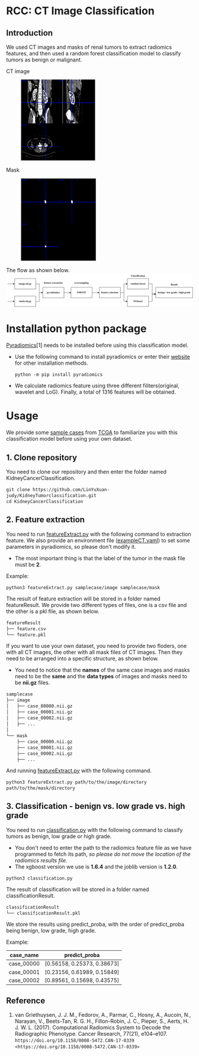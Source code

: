 # RCC: CT Image Classification
## Introduction

We used CT images and masks of renal tumors to extract radiomics features, and then used a random forest classification model to classify tumors as benign or malignant.

CT image
<figure >
    <img src="./img/picture2.png" width="200"/>
</figure >
Mask
<figure>
    <img src="./img/picture3.png" width="202"/>
</figure >

The flow as shown below.
![flow](./img/picture1.png)


# Installation python package
[Pyradiomics](https://pyradiomics.readthedocs.io/en/latest/)[1] needs to be installed before using this classification model. 
* Use the following command to install pyradiomics or enter their [website](https://pyradiomics.readthedocs.io/en/latest/installation.html) for other installation methods.
    ```
    python -m pip install pyradiomics
    ```
* We calculate radiomics feature using three different filiters(original, wavelet and LoG). Finally, a total of 1316 features will be obtained.

# Usage
We provide some [sample cases](./samplecase/) from [TCGA](https://portal.gdc.cancer.gov/projects/TCGA-KIRC) to familiarize you with this classification model before using your own dataset. 

## 1. Clone repository
You need to clone our repository and then enter the folder named KidneyCancerClassification.
```
git clone https://github.com/LinYuXuan-judy/KidneyTumorclassification.git
cd KidneyCancerClassification
```
## 2. Feature extraction
You need to run [featureExtract.py](./featureExtract.py) with the following command to extraction feature. We also provide an environment file ([exampleCT.yaml](./exampleCT.yaml)) to set some parameters in pyradiomics, so please don't modify it.   
* The most important thing is that the label of the tumor in the mask file must be **2**.

Example: 
```
python3 featureExtract.py samplecase/image samplecase/mask
```

The result of feature extraction will be stored in a folder named featureResult. We provide two different types of files, one is a csv file and the other is a pkl file, as shown below. 
```
featureResult
├── feature.csv
└── feature.pkl
```

If you want to use your own dataset, you need to provide two floders, one with all CT images, the other with all mask files of CT images. Then they need to be arranged into a specific structure, as shown below. 

* You need to notice that the **names** of the same case images and masks need to be the **same** and the **data types** of images and masks need to be **nii.gz** files.

```
samplecase
├── image
│   ├── case_00000.nii.gz
│   ├── case_00001.nii.gz
│   ├── case_00002.nii.gz
│   ├── ...
│
└── mask
    ├── case_00000.nii.gz
    ├── case_00001.nii.gz
    ├── case_00002.nii.gz
    ├── ...
```
And running [featureExtract.py](./featureExtract.py) with the following command.
```
python3 featureExtract.py path/to/the/image/directory path/to/the/mask/directory
```
## 3. Classification - benign vs. low grade vs. high grade
You need to run [classification.py](./classification.py) with the following command to classify tumors as benign, low grade or high grade. 

* You don't need to enter the path to the radiomics feature file as we have programmed to fetch its path, *so please do not move the location of the radiomics results file*. 
* The xgboost version we use is **1.6.4** and the joblib version is **1.2.0**.

```
python3 classification.py
```

The result of classification will be stored in a folder named classificationResult. 
```
classificationResult
└── classificationResult.pkl
```
We store the results using predict_proba, with the order of predict_proba being benign, low grade, high grade.

Example: 

| case_name | predict_proba |
| --------- | :-----------: |
| case_00000| [0.56158, 0.25373, 0.38673]      |
| case_00001| [0.23156, 0.61989, 0.15849]      |
| case_00002| [0.89561, 0.15698, 0.43575]      |

## Reference
1. van Griethuysen, J. J. M., Fedorov, A., Parmar, C., Hosny, A., Aucoin, N., Narayan, V., Beets-Tan, R. G. H., Fillon-Robin, J. C., Pieper, S., Aerts, H. J. W. L. (2017). Computational Radiomics System to Decode the Radiographic Phenotype. Cancer Research, 77(21), e104–e107. `https://doi.org/10.1158/0008-5472.CAN-17-0339 <https://doi.org/10.1158/0008-5472.CAN-17-0339>`
